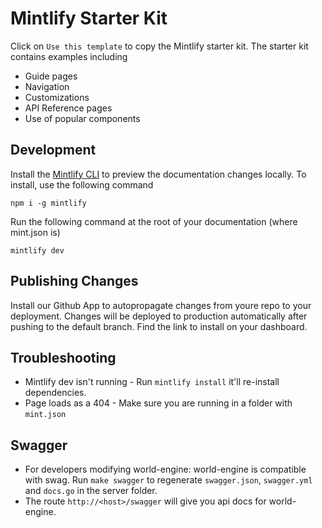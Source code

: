 # Mintlify Starter Kit

Click on `Use this template` to copy the Mintlify starter kit. The starter kit contains examples including

- Guide pages
- Navigation
- Customizations
- API Reference pages
- Use of popular components

## Development

Install the [Mintlify CLI](https://www.npmjs.com/package/mintlify) to preview the documentation changes locally. To install, use the following command

```shell
npm i -g mintlify
```

Run the following command at the root of your documentation (where mint.json is)

```shell
mintlify dev
```

## Publishing Changes

Install our Github App to autopropagate changes from youre repo to your deployment. Changes will be deployed to production automatically after pushing to the default branch.
Find the link to install on your dashboard.

## Troubleshooting

- Mintlify dev isn't running - Run `mintlify install` it'll re-install dependencies.
- Page loads as a 404 - Make sure you are running in a folder with `mint.json`

## Swagger

- For developers modifying world-engine: world-engine is compatible with swag. Run `make swagger` to regenerate `swagger.json`, `swagger.yml` and `docs.go` in the server folder.
- The route `http://<host>/swagger` will give you api docs for world-engine.
